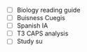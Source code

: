  - [ ] Biology reading guide
 - [ ] Buisness Cuegis
 - [ ] Spanish IA
 - [ ] T3 CAPS analysis 
 - [ ] Study su
<!--stackedit_data:
eyJoaXN0b3J5IjpbLTExNDgwNzgyOTVdfQ==
-->